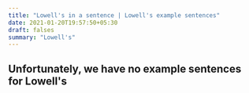 ```yaml
---
title: "Lowell's in a sentence | Lowell's example sentences"
date: 2021-01-20T19:57:50+05:30
draft: falses
summary: "Lowell's"
---
```

## Unfortunately, we have no example sentences for Lowell's                 
